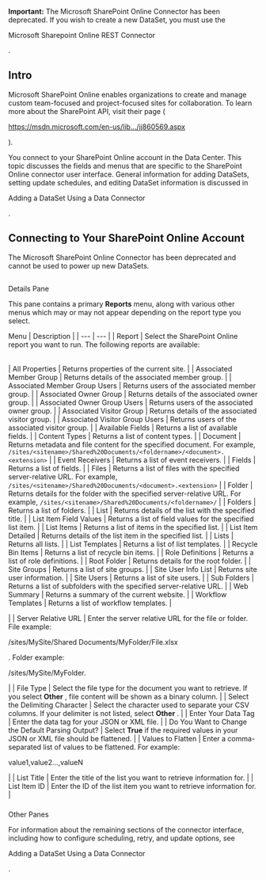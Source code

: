 


**Important:**
 The Microsoft SharePoint Online Connector has been deprecated. If you wish to create a new DataSet, you must use the

Microsoft Sharepoint Online REST Connector

.

Intro
-------

Microsoft SharePoint Online enables organizations to create and manage custom team-focused and project-focused sites for collaboration. To learn more about the SharePoint API, visit their page (

https://msdn.microsoft.com/en-us/lib.../jj860569.aspx

).


 You connect to your SharePoint Online account in the Data Center. This topic discusses the fields and menus that are specific to the SharePoint Online connector user interface. General information for adding DataSets, setting update schedules, and editing DataSet information is discussed in

Adding a DataSet Using a Data Connector

.


 Connecting to Your SharePoint Online Account
----------------------------------------------

The Microsoft SharePoint Online Connector has been deprecated and cannot be used to power up new DataSets.

##
 Details Pane

This pane contains a primary
 **Reports**
 menu, along with various other menus which may or may not appear depending on the report type you select.


 Menu
  |
 Description
  |
| --- | --- |
|
 Report
  |
 Select the SharePoint Online report you want to run. The following reports are available:


|  |  |
| --- | --- |
|
 All Properties
  |
 Returns properties of the current site.
  |
|
 Associated Member Group
  |
 Returns details of the associated member group.
  |
|
 Associated Member Group Users
  |
 Returns users of the associated member group.
  |
|
 Associated Owner Group
  |
 Returns details of the associated owner group.
  |
|
 Associated Owner Group Users
  |
 Returns users of the associated owner group.
  |
|
 Associated Visitor Group
  |
 Returns details of the associated visitor group.
  |
|
 Associated Visitor Group Users
  |
 Returns users of the associated visitor group.
  |
|
 Available Fields
  |
 Returns a list of available fields.
  |
|
 Content Types
  |
 Returns a list of content types.
  |
|
 Document
  |
 Returns metadata and file content for the specified document. For example,
 `/sites/<sitename>/Shared%20Documents/<foldername>/<document>.<extension>`
 |
|
 Event Receivers
  |
 Returns a list of event receivers.
  |
|
 Fields
  |
 Returns a list of fields.
  |
|
 Files
  |
 Returns a list of files with the specified server-relative URL. For example,
 `/sites/<sitename>/Shared%20Documents/<document>.<extension>`
 |
|
 Folder
  |
 Returns details for the folder with the specified server-relative URL. For example,
 `/sites/<sitename>/Shared%20Documents/<foldername>/`
 |
|
 Folders
  |
 Returns a list of folders.
  |
|
 List
  |
 Returns details of the list with the specified title.
  |
|
 List Item Field Values
  |
 Returns a list of field values for the specified list item.
  |
|
 List Items
  |
 Returns a list of items in the specified list.
  |
|
 List Item Detailed
  |
 Returns details of the list item in the specified list.
  |
|
 Lists
  |
 Returns all lists.
  |
|
 List Templates
  |
 Returns a list of list templates.
  |
|
 Recycle Bin Items
  |
 Returns a list of recycle bin items.
  |
|
 Role Definitions
  |
 Returns a list of role definitions.
  |
|
 Root Folder
  |
 Returns details for the root folder.
  |
|
 Site Groups
  |
 Returns a list of site groups.
  |
|
 Site User Info List
  |
 Returns site user information.
  |
|
 Site Users
  |
 Returns a list of site users.
  |
|
 Sub Folders
  |
 Returns a list of subfolders with the specified server-relative URL.
  |
|
 Web Summary
  |
 Returns a summary of the current website.
  |
|
 Workflow Templates
  |
 Returns a list of workflow templates.
  |

|
|
 Server Relative URL
  |
 Enter the server relative URL for the file or folder. File example:

/sites/MySite/Shared Documents/MyFolder/File.xlsx

. Folder example:

/sites/MySite/MyFolder.

|
|
 File Type
  |
 Select the file type for the document you want to retrieve. If you select
 **Other**
 , file content will be shown as a binary column.
  |
|
 Select the Delimiting Character
  |
 Select the character used to separate your CSV columns. If your delimiter is not listed, select
 **Other**
 .
  |
|
 Enter Your Data Tag
  |
 Enter the data tag for your JSON or XML file.
  |
|
 Do You Want to Change the Default Parsing Output?
  |
 Select
 **True**
 if the required values in your JSON or XML file should be flattened.
  |
|
 Values to Flatten
  |
 Enter a comma-separated list of values to be flattened. For example:

value1,value2...,valueN

|
|
 List Title
  |
 Enter the title of the list you want to retrieve information for.
  |
|
 List Item ID
  |
 Enter the ID of the list item you want to retrieve information for.
  |


###
 Other Panes

For information about the remaining sections of the connector interface, including how to configure scheduling, retry, and update options, see

Adding a DataSet Using a Data Connector

.

